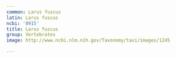 ```yaml
---
common: Larus fuscus
latin: Larus fuscus
ncbi: '8915'
title: Larus fuscus
group: Vertebrates
image: http://www.ncbi.nlm.nih.gov/Taxonomy/taxi/images/1245

---
```

